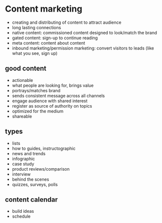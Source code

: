 # Content marketing

* creating and distributing of content to attract audience
* long lasting connections
* native content: commissioned content designed to look/match the brand
* gated content: sign-up to continue reading
* meta content: content about content
* inbound marketing/permission marketing: convert visitors to leads (like what you see, sign up)

## good content

* actionable
* what people are looking for, brings value
* portrays/matches brand
* sends consistent message across all channels
* engage audience with shared interest
* register as source of authority on topics
* optimized for the medium
* shareable

## types

* lists
* how to guides, instructographic
* news and trends
* infographic
* case study
* product reviews/comparison
* interview
* behind the scenes
* quizzes, surveys, polls

## content calendar

* build ideas
* schedule
